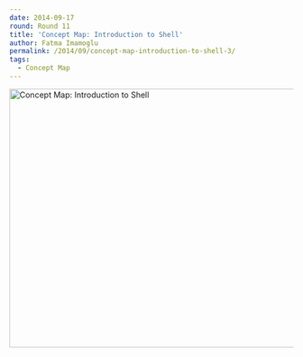 ```yaml
---
date: 2014-09-17
round: Round 11
title: 'Concept Map: Introduction to Shell'
author: Fatma Imamoglu
permalink: /2014/09/concept-map-introduction-to-shell-3/
tags:
  - Concept Map
---
```

[<img class="alignnone size-large wp-image-8750" alt="Concept Map: Introduction to Shell" src="http://teaching.software-carpentry.org/wp-content/uploads/2014/09/HW1_ConceptMap1-1024x665.jpg" width="707" height="459" />][1]

 [1]: http://teaching.software-carpentry.org/wp-content/uploads/2014/09/HW1_ConceptMap1.jpg
